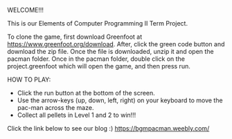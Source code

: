 WELCOME!!!

This is our Elements of Computer Programming II Term Project.

To clone the game, first download Greenfoot at https://www.greenfoot.org/download. After, click the green code button and download the zip file. Once the file is downloaded, unzip it and open the pacman folder. Once in the pacman folder, double click on the project.greenfoot which will open the game, and then press run.

HOW TO PLAY:
- Click the run button at the bottom of the screen.
- Use the arrow-keys (up, down, left, right) on your keyboard to move the pac-man across the maze.
- Collect all pellets in Level 1 and 2 to win!!!



Click the link below to see our blog :)
https://bgmpacman.weebly.com/
